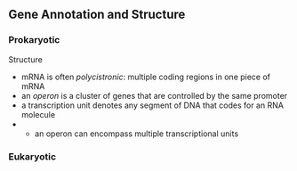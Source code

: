 ## Gene Annotation and Structure
### Prokaryotic
Structure
- mRNA is often *polycistronic*: multiple coding regions in one piece of mRNA
- an *operon* is a cluster of genes that are controlled by the same promoter
- a transcription unit denotes any segment of DNA that codes for an RNA molecule
- - an operon can encompass multiple transcriptional units
### Eukaryotic 
